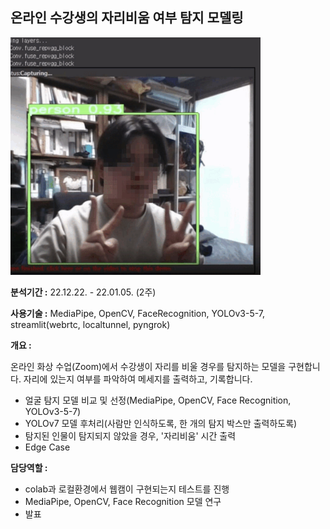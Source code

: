 ## 온라인 수강생의 자리비움 여부 탐지 모델링

<img src="./img/1.gif.gif" width=400>

__분석기간 :__ 22.12.22. - 22.01.05. (2주)

__사용기술 :__ MediaPipe, OpenCV, FaceRecognition, YOLOv3-5-7, streamlit(webrtc,
localtunnel, pyngrok)

__개요 :__

온라인 화상 수업(Zoom)에서 수강생이 자리를 비울 경우를 탐지하는 모델을 구현합니다. 자리에 있는지 여부를 파악하여 메세지를 출력하고, 기록합니다.
- 얼굴 탐지 모델 비교 및 선정(MediaPipe, OpenCV, Face Recognition, YOLOv3-5-7)
- YOLOv7 모델 후처리(사람만 인식하도록, 한 개의 탐지 박스만 출력하도록)
- 탐지된 인물이 탐지되지 않았을 경우, '자리비움' 시간 출력
- Edge Case
  
__담당역할 :__
- colab과 로컬환경에서 웹캠이 구현되는지 테스트를 진행
- MediaPipe, OpenCV, Face Recognition 모델 연구
- 발표
